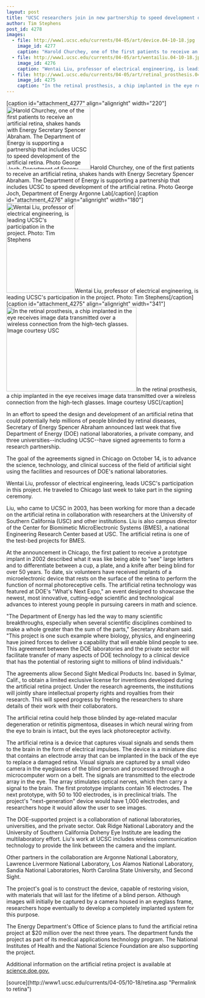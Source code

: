 ```yaml
---
layout: post
title: "UCSC researchers join in new partnership to speed development of an 'artificial retina' to restore sight"
author: Tim Stephens
post_id: 4278
images:
  - file: http://www1.ucsc.edu/currents/04-05/art/device.04-10-18.jpg
    image_id: 4277
    caption: "Harold Churchey, one of the first patients to receive an artificial retina, shakes hands with Energy Secretary Spencer Abraham. The Department of Energy is supporting a partnership that includes UCSC to speed development of the artificial retina. Photo George Joch, Department of Energy Argonne Lab"
  - file: http://www1.ucsc.edu/currents/04-05/art/wentailiu.04-10-18.jpg
    image_id: 4276
    caption: "Wentai Liu, professor of electrical engineering, is leading UCSC's participation in the project. Photo: Tim Stephens"
  - file: http://www1.ucsc.edu/currents/04-05/art/retinal_prosthesis.04-10-18.jpg
    image_id: 4275
    caption: "In the retinal prosthesis, a chip implanted in the eye receives image data transmitted over a wireless connection from the high-tech glasses. Image courtesy USC"
---
```


[caption id="attachment_4277" align="alignright" width="220"]<a href="http://localhost/mysite/wp-content/uploads/2004/10/device.04-10-18.jpg"><img class="size-full wp-image-4277" src="http://localhost/mysite/wp-content/uploads/2004/10/device.04-10-18.jpg" alt="Harold Churchey, one of the first patients to receive an artificial retina, shakes hands with Energy Secretary Spencer Abraham. The Department of Energy is supporting a partnership that includes UCSC to speed development of the artificial retina. Photo George Joch, Department of Energy Argonne Lab" width="220" height="165" /></a>Harold Churchey, one of the first patients to receive an artificial retina, shakes hands with Energy Secretary Spencer Abraham. The Department of Energy is supporting a partnership that includes UCSC to speed development of the artificial retina. Photo George Joch, Department of Energy Argonne Lab[/caption]
[caption id="attachment_4276" align="alignright" width="180"]<a href="http://localhost/mysite/wp-content/uploads/2004/10/wentailiu.04-10-18.jpg"><img class="size-full wp-image-4276" src="http://localhost/mysite/wp-content/uploads/2004/10/wentailiu.04-10-18.jpg" alt="Wentai Liu, professor of electrical engineering, is leading UCSC's participation in the project. Photo: Tim Stephens" width="180" height="235" /></a>Wentai Liu, professor of electrical engineering, is leading UCSC's participation in the project. Photo: Tim Stephens[/caption]
[caption id="attachment_4275" align="alignright" width="341"]<a href="http://localhost/mysite/wp-content/uploads/2004/10/retinal_prosthesis.04-10-18.jpg"><img class="size-full wp-image-4275" src="http://localhost/mysite/wp-content/uploads/2004/10/retinal_prosthesis.04-10-18.jpg" alt="In the retinal prosthesis, a chip implanted in the eye receives image data transmitted over a wireless connection from the high-tech glasses. Image courtesy USC" width="341" height="221" /></a>In the retinal prosthesis, a chip implanted in the eye receives image data transmitted over a wireless connection from the high-tech glasses. Image courtesy USC[/caption]
<a name="content" id="content"></a>
<p>
  In an effort to speed the design and development of an artificial retina that could potentially help millions of people blinded by retinal diseases, Secretary of Energy Spencer Abraham announced last week that five Department of Energy (DOE) national laboratories, a private company, and three universities--including UCSC--have signed agreements to form a research partnership.
</p>
<p>
  The goal of the agreements signed in Chicago on October 14, is to advance the science, technology, and clinical success of the field of artificial sight using the facilities and resources of DOE's national laboratories.
</p>
<p>
  Wentai Liu, professor of electrical engineering, leads UCSC's participation in this project. He traveled to Chicago last week to take part in the signing ceremony.
</p>
<p>
  Liu, who came to UCSC in 2003, has been working for more than a decade on the artificial retina in collaboration with researchers at the University of Southern California (USC) and other institutions. Liu is also campus director of the Center for Biomimetic MicroElectronic Systems (BMES), a national Engineering Research Center based at USC. The artificial retina is one of the test-bed projects for BMES.
</p>
<p>
  At the announcement in Chicago, the first patient to receive a prototype implant in 2002 described what it was like being able to "see" large letters and to differentiate between a cup, a plate, and a knife after being blind for over 50 years. To date, six volunteers have received implants of a microelectronic device that rests on the surface of the retina to perform the function of normal photoreceptive cells. The artificial retina technology was featured at DOE's "What's Next Expo," an event designed to showcase the newest, most innovative, cutting-edge scientific and technological advances to interest young people in pursuing careers in math and science.
</p>
<p>
  "The Department of Energy has led the way to many scientific breakthroughs, especially when several scientific disciplines combined to make a whole greater than the sum of the parts," Secretary Abraham said. "This project is one such example where biology, physics, and engineering have joined forces to deliver a capability that will enable blind people to see. This agreement between the DOE laboratories and the private sector will facilitate transfer of many aspects of DOE technology to a clinical device that has the potential of restoring sight to millions of blind individuals."
</p>
<p>
  The agreements allow Second Sight Medical Products Inc. based in Sylmar, Calif., to obtain a limited exclusive license for inventions developed during the artificial retina project. Under the research agreements, the institutions will jointly share intellectual property rights and royalties from their research. This will speed progress by freeing the researchers to share details of their work with their collaborators.
</p>
<p>
  The artificial retina could help those blinded by age-related macular degeneration or retinitis pigmentosa, diseases in which neural wiring from the eye to brain is intact, but the eyes lack photoreceptor activity.
</p>
<p>
  The artificial retina is a device that captures visual signals and sends them to the brain in the form of electrical impulses. The device is a miniature disc that contains an electrode array that can be implanted in the back of the eye to replace a damaged retina. Visual signals are captured by a small video camera in the eyeglasses of the blind person and processed through a microcomputer worn on a belt. The signals are transmitted to the electrode array in the eye. The array stimulates optical nerves, which then carry a signal to the brain. The first prototype implants contain 16 electrodes. The next prototype, with 50 to 100 electrodes, is in preclinical trials. The project's "next-generation" device would have 1,000 electrodes, and researchers hope it would allow the user to see images.
</p>
<p>
  The DOE-supported project is a collaboration of national laboratories, universities, and the private sector. Oak Ridge National Laboratory and the University of Southern California Doheny Eye Institute are leading the multilaboratory effort. Liu's work at UCSC includes wireless communication technology to provide the link between the camera and the implant.
</p>
<p>
  Other partners in the collaboration are Argonne National Laboratory, Lawrence Livermore National Laboratory, Los Alamos National Laboratory, Sandia National Laboratories, North Carolina State University, and Second Sight.
</p>
<p>
  The project's goal is to construct the device, capable of restoring vision, with materials that will last for the lifetime of a blind person. Although images will initially be captured by a camera housed in an eyeglass frame, researchers hope eventually to develop a completely implanted system for this purpose.
</p>
<p>
  The Energy Department's Office of Science plans to fund the artificial retina project at $20 million over the next three years. The department funds the project as part of its medical applications technology program. The National Institutes of Health and the National Science Foundation are also supporting the project.
</p>
<p>
  Additional information on the artificial retina project is available at <a href="http://www.science.doe.gov">science.doe.gov.</a>
</p>
[source](http://www1.ucsc.edu/currents/04-05/10-18/retina.asp "Permalink to retina")
